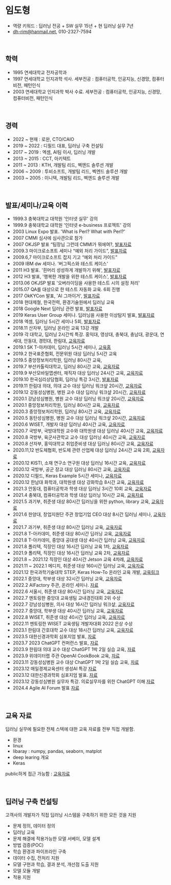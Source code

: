 # 임도형
- 역량 키워드 : 딥러닝 전공 + SW 실무 15년 + 현 딥러닝 실무 7년
- dh-rim@hanmail.net, 010-2327-7594


<br>

## 학력

- 1995 연세대학교 전자공학과 
- 1997 연세대학교 인지과학 석사. 세부전공 : 컴퓨터공학, 인공지능, 신경망, 컴퓨터비전, 패턴인식
- 2003 연세대학교 인지과학 박사 수료. 세부전공 : 컴퓨터공학, 인공지능, 신경망, 컴퓨터비전, 패턴인식


<br>

## 경력

- 2022 ~ 현재  : 로완, CTO/CAIO
- 2019 ~ 2022 : 디필드 대표, 딥러닝 구축 컨설팅
- 2017 ~ 2019 : 엑셈, AI팀 이사, 딥러닝 개발
- 2013 ~ 2015 : CCT, 아키텍트
- 2011 ~ 2013 : KTH, 개발팀 리드, 벡엔드 솔루션 개발
- 2006 ~ 2009 : 투비소프트, 개발팀 리드, 벡엔드 솔루션 개발
- 2003 ~ 2005 : 이니텍, 개발팀 리드, 벡엔드 솔루션 개발


<br>

## 발표/세미나/교육 이력

- 1999.3 충북대학교 대학원 '인터넷 실무' 강의 
- 1999.9 충북대학교 대학원 '인터넷 e-business 프로젝트' 강의
- 2003 Linux Expo 발표. 'What is Perl? What with Perl?'
- 2007 CMMI 심사에 심사관으로 참가
- 2007 OKJSP 발표 “팀장님 그런데 CMMI가 뭐에여?, [발표자료](https://www.slideshare.net/dhrim/cmmi-2804834)
- 2009.3 마이크로소프트 세미나 “예외 처리 가이드”, [발표자료](https://www.slideshare.net/dhrim/ss-2804901)
- 2009.6,7 마이크로소프트 잡지 기고 “예외 처리 가이드”
- 2009 IBM dw 세미나. '버그픽스와 테스트 케이스'
- 2011 H3 발표. '흰머리 성성하게 개발하기 위해', [발표자료](https://www.slideshare.net/dhrim/track2-6)
- 2012 H3 발표, '행복한 개발을 위한 테스트 케이스', [발표자료](https://www.slideshare.net/dhrim/ss-14990143)
- 2013.06 OKJSP 발표 '오버라이딩을 사용한 테스트 시의 설정 처리'
- 2015.07 QA를 대상으로 한 테스트 자동화 교육. 6회 진행
- 2017 OkKYCon 발표, 'AI 그까이거', [발표자료](https://www.slideshare.net/dhrim/ai-70388526)
- 2018 현대제철, 한국전력, 환경기술원에서 딥러닝 교육
- 2018 Google Next 딥러닝 관련 발표, [발표자료](https://www.slideshare.net/dhrim/deep-learning-applicationtomanufacturing-119362951)
- 2019 Keras User Group 세미나. 딥러닝을 사용한 이상탐지 발표, [발표자료](https://www.slideshare.net/dhrim/anomaly-detection-practiveusingdeeplearning)
- 2018 엑셈, 딥러닝 5시간 세미나 5회, [발표자료](https://www.slideshare.net/dhrim/ss-85167318)
- 2018.11 산자부, 딥러닝 온라인 교육 13강 개발
- 2019 각 대학교, 딥러닝 2시간씩 특강. 홍익대, 영상대, 충북대, 충남대, 광운대, 연세대, 안동대, 경민대, 한림대, [교육자료](https://github.com/dhrim/opensw_camp_2020)
- 2019.1 SK T-아카데미, 딥러닝 5시간 세미나, [교육홈](https://tacademy.skplanet.com/live/player/onlineLectureDetail.action?seq=151)
- 2019.2 한국표준협회, 전문위원 대상 딥러닝 5시간 교육
- 2019.5 중앙정보처리학원, 딥러닝 80시간 교육, 
- 2019.7 부산카톨릭대학교, 딥러닝 80시간 교육, [교육자료](https://github.com/dhrim/cup_deeplearning_seminar)
- 2019.9 부산모바일앱센터, 재직자 대상 딥러닝 24시간 교육, [교육자료](https://github.com/dhrim/bmac_seminar)
- 2019.10 한국심리상담협회, 딥러닝 특강 3시간, [발표자료](https://www.slideshare.net/dhrim/ss-203394538)
- 2019.11 한림대 의대, 의대 교수 대상 딥러닝 워크샾 20시간, [교육자료](https://github.com/dhrim/hallym_medi_workshop_2020)
- 2019.12 강동성심병원, 병원 교수 대상 딥러닝 워크샾 20시간, [교육자료](https://github.com/dhrim/hallym_medi_workshop_2020)
- 2020.1 강남성심병원, 병원 교수 대상 딥러닝 워크샾 20시간, [교육자료](https://github.com/dhrim/hallym_medi_workshop_2020)
- 2020.1 중앙정보처리학원, 딥러닝 80시간 교육, [교육자료](https://github.com/dhrim/joongang_2020_01)
- 2020.3 중앙정보처리학원, 딥러닝 80시간 교육, [교육자료](https://github.com/dhrim/joongang_2020_03)
- 2020.5 동탄성심병원, 병원 교수 대상 딥러닝 워크샾 20시간, [교육자료](https://github.com/dhrim/hallym_medi_workshop_2020)
- 2020.6 WISET, 개발자 대상 딥러닝 40시간 교육, [교육자료](https://github.com/dhrim/wiset_2020_06)
- 2020.7 국방부, 국방대학원 교수와 대학원생 대상 딥러닝 40시간 교육, [교육자료](https://github.com/dhrim/mnd_2020)
- 2020.8 국방부, 육군사관학교 교수 대상 딥러닝 40시간 교육, [교육자료](https://github.com/dhrim/mnd_2020)
- 2020.8 산자부, 홍익대학교 취업준비생 대상 딥러닝 80시간 교육, [교육자료](https://github.com/dhrim/hongik_2020)
- 2020.11,12 반도체협회, 반도체 관련 산업체 대상 딥러닝 24시간 교육 2회, [교육자료](https://github.com/dhrim/semiconductor_ai_2020)
- 2020.12 KISTI, 소재 연구소 연구원 대상 딥러닝 16시간 교육, [교육자료](https://github.com/dhrim/kisti_2020)
- 2020.12 국방부, 공군 장교 대상 딥러닝 80시간 교육, [교육자료](https://github.com/dhrim/mnd_advanced_2020)
- 2020.12 디필드, Keras Example 5시간 세미나, [교육자료](https://github.com/dhrim/keras_example_seminia_2020)
- 2020.12 한남대 화학과, 대학원생 대상 강화학습 8시간 교육, [교육자료](https://github.com/dhrim/RL_for_drug_design_2020)
- 2021.3 안동대, 컴퓨터공학과 학생 대상 딥러닝 3시간 10회 교육, [교육자료](https://github.com/dhrim/andong_2021)
- 2021.4 충북대, 컴퓨터공학과 학생 대상 딥러닝 10시간 교육, [교육자료](https://github.com/dhrim/chungbuk_2021)
- 2021.5 과기부, 취준생 대상 80시간 딥러닝을 위한 python, library 교육, [교육자료](https://github.com/dhrim/hongik_2021)
- 2021.6 한양대, 창업지원단 주관 창업기업 CEO 대상 8시간 딥러닝 세미나, [교육자료](https://github.com/dhrim/hanyang_startup_2021)
- 2021.7 과기부, 취준생 대상 80시간 딥러닝 교육, [교육자료](https://github.com/dhrim/hongik_2021)
- 2021.8 T-아카데미, 취준생 대상 80시간 딥러닝 교육, [교육자료](https://github.com/dhrim/t-academy_2021)
- 2021.8 T-아카데미, 중앙대 공대생 대상 40시간 딥러닝 교육, [교육자료](https://github.com/dhrim/cau_2021)
- 2021.8 폴리텍, 직장인 대상 16시간 딥러닝 교육 1차, [교육자료](https://github.com/dhrim/kopo_2021)
- 2021.9 폴리텍, 직장인 대상 16시간 딥러닝 교육 2차, [교육자료](https://github.com/dhrim/kopo_2021)
- 2021.8 ~ 2021.12 직장인 대상 40시간 Jetson 교육 4차례, [교육자료](https://github.com/dhrim/jetson_image)
- 2021.11 ~ 2022.1 메디치, 취준생 대상 160시간 딥러닝 교육, [교육자료](https://github.com/dhrim/MDC_2021)
- 2021.12 한국과학기술대학 STEP, Keras How-To 온라인 교육 개발, [교육링크](https://e-koreatech.step.or.kr/page/lms?m1=course&m2=course_detail&course_id=227707)
- 2022.1 중앙대, 학부생 대상 32시간 딥러닝 교육, [교육자료](https://github.com/dhrim/cau_2022)
- 2022.2 AIFactory 주관, 온라인 세미나. [자료](https://github.com/dhrim/ai_spark_2022)
- 2022.6 서울시, 취준생 대상 80시간 딥러닝 교육, [교육자료](https://github.com/dhrim/DMC_2022)
- 2022.7 멘토링한 중앙대 교육생팀 교내경진대회 2위 수상
- 2022.7 강남성심병원, 의사 대상 16시간 딥러닝 워크샾, [교육자료](https://github.com/dhrim/hallym_medi_workshop_2022)
- 2022.7 중앙대, 학부생 대상 40시간 딥러닝 교육, [교육자료](https://github.com/dhrim/cau_2022_summer)
- 2022.8 WISET, 취준생 대상 40시간 딥러닝 교육, [교육자료](https://github.com/dhrim/2022_WISET)
- 2022.11 멘토링한 WISET 교육생팀 개발자대회 2022 은상 수상
- 2023.1 한림대 간호대학 교수 대상 18시간 딥러닝 교육, [교육자료](https://github.com/dhrim/hallym_medi_workshop_2023)
- 2023.5 대한신경과학회 심포지엄 발표, [자료](https://github.com/dhrim/2023_neuro_conference)
- 2023.7 2023 ChatGPT 컨퍼런스 발표, [자료](https://github.com/dhrim/2023_chatgpt_conference)
- 2023.9 한림대 의대 교수 대상 ChatGPT 1박 2일 실습 교육, [자료](https://github.com/dhrim/2023_hallym_chatgpt_workshop)
- 2023.9 위데이터랩 주관 OpenAI CookBook 교육, [자료](https://github.com/dhrim/2023_openai_cookbook)
- 2023.11 강동성심병원 교수 대상 ChatGPT 1박 2일 실습 교육, [자료](https://github.com/dhrim/2023_hallym_chatgpt_workshop)
- 2023.12 매일경제교육센터 생성AI 특강 [자료](20231207_매경/매경_교육_OpenAI.pptx)
- 2023.12 대한신경과학회 심포지엄 발표. [자료](20231216_대한신경과학회/대한신경과학회_발표자료_로완_임도형_발표용.pptx)
- 2023.12 강동성심병원 실무자 특강. 의료실무자를 위한 ChatGPT 이해 [자료](20231221_강동성심병원/의료실무자를_위한_ChatGPT의_이해.pptx)
- 2024.4 Agile AI Forum 발표 [자료](20240322_Agile_AI_Forum/디지털치료제와_AI.pptx)

<br>

## 교육 자료

딥러닝 실무에 필요한 전체 스텍에 대한 교육 자료를 전부 직접 개발함.
- 환경
- linux
- libaray : numpy, pandas, seaborn, matplot
- deep learing 개요
- Keras

public하게 접근 가능함 : [교육자료](https://github.com/dhrim/MDC_2021)


<br>

## 딥러닝 구축 컨설팅

고객사의 개발자가 직접 딥러닝 시스템을 구축하기 위한 모든 것을 지원

- 문제 정의, 데이터 정의
- 딥러닝 교육
- 문제 해결에 적용가능한 모델 서베이, 모델 설계
- 방법 검증(POC)
- 학습 환경과 파이프라인 구축
- 데이터 수집, 전처리 지원
- 모델 구현과 학습, 결과 분석, 개선점 도출 지원
- 모델 모듈 개발
- 적용 지원


<br>
